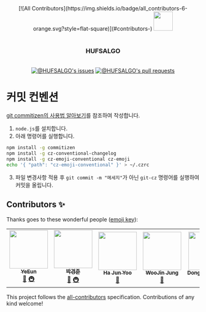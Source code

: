<div align="center">
<!-- ALL-CONTRIBUTORS-BADGE:START - Do not remove or modify this section -->
[![All Contributors](https://img.shields.io/badge/all_contributors-6-orange.svg?style=flat-square)](#contributors-)
<!-- ALL-CONTRIBUTORS-BADGE:END -->
<img src="https://user-images.githubusercontent.com/60145951/158914541-46bae0c2-28f7-46d7-80f4-6a7cb3e15579.png" width=50><br><br>

<h3>HUFSALGO</h3><br>

<a href="https://github.com/hufslion10th/HUFSALGO/issues">
<img src="https://img.shields.io/github/issues/hufslion10th/HUFSALGO?color=0088ff&style=for-the-badge&logo=github" alt="@HUFSALGO's issues"/></a>
<a href="https://github.com/hufslion10th/HUFSALGO/pulls">
<img src="https://img.shields.io/github/issues-pr/hufslion10th/HUFSALGO?color=0088ff&style=for-the-badge&logo=github" alt="@HUFSALGO's pull requests"/></a>

</div>

# 커밋 컨벤션

[git commitizen의 사용법 알아보기](https://blog.dnd.ac/github-commitzen-template/)를 참조하여 작성합니다.

1. `node.js`를 설치합니다.
2. 아래 명령어를 실행합니다.

```sh
npm install -g commitizen
npm install -g cz-conventional-changelog
npm install -g cz-emoji-conventional cz-emoji
echo '{ "path": "cz-emoji-conventional" }' > ~/.czrc
```

3. 파일 변경사항 적용 후 `git commit -m "메세지"`가 아닌 `git-cz` 명령어를 실행하여 커밋을 올립니다.

## Contributors ✨

Thanks goes to these wonderful people ([emoji key](https://allcontributors.org/docs/en/emoji-key)):

<!-- ALL-CONTRIBUTORS-LIST:START - Do not remove or modify this section -->
<!-- prettier-ignore-start -->
<!-- markdownlint-disable -->
<table>
  <tr>
    <td align="center"><a href="https://github.com/4923"><img src="https://avatars.githubusercontent.com/u/60145951?v=4?s=100" width="100px;" alt=""/><br /><sub><b>YeEun</b></sub></a><br /><a href="https://github.com/hufslion10th/HUFSALGO/commits?author=4923" title="Documentation">📖</a> <a href="#infra-4923" title="Infrastructure (Hosting, Build-Tools, etc)">🚇</a></td>
    <td align="center"><a href="https://parkjju.github.io/vue-TIL/"><img src="https://avatars.githubusercontent.com/u/75518683?v=4?s=100" width="100px;" alt=""/><br /><sub><b>박경준</b></sub></a><br /><a href="https://github.com/hufslion10th/HUFSALGO/commits?author=Parkjju" title="Documentation">📖</a> <a href="#infra-Parkjju" title="Infrastructure (Hosting, Build-Tools, etc)">🚇</a></td>
    <td align="center"><a href="https://linktr.ee/yookie1209"><img src="https://avatars.githubusercontent.com/u/58240677?v=4?s=100" width="100px;" alt=""/><br /><sub><b>Ha Jun Yoo</b></sub></a><br /><a href="https://github.com/hufslion10th/HUFSALGO/commits?author=HaJunYoo" title="Documentation">📖</a></td>
    <td align="center"><a href="https://github.com/wJJin"><img src="https://avatars.githubusercontent.com/u/81296203?v=4?s=100" width="100px;" alt=""/><br /><sub><b>WooJin Jung</b></sub></a><br /><a href="https://github.com/hufslion10th/HUFSALGO/commits?author=wJJin" title="Documentation">📖</a></td>
    <td align="center"><a href="https://hellol77.tistory.com/"><img src="https://avatars.githubusercontent.com/u/76903801?v=4?s=100" width="100px;" alt=""/><br /><sub><b>DongHyeonWon</b></sub></a><br /><a href="https://github.com/hufslion10th/HUFSALGO/commits?author=Hellol77" title="Documentation">📖</a></td>
    <td align="center"><a href="https://www.notion.so/ddongdong-e/ddongdong_e-s-Blog-79fb18ffbb3a486dae0605c49dbc49fa"><img src="https://avatars.githubusercontent.com/u/67581495?v=4?s=100" width="100px;" alt=""/><br /><sub><b>HuiGwan Seol</b></sub></a><br /><a href="https://github.com/hufslion10th/HUFSALGO/commits?author=SeolHuiGwan9478" title="Documentation">📖</a></td>
  </tr>
</table>

<!-- markdownlint-restore -->
<!-- prettier-ignore-end -->

<!-- ALL-CONTRIBUTORS-LIST:END -->

This project follows the [all-contributors](https://github.com/all-contributors/all-contributors) specification. Contributions of any kind welcome!
